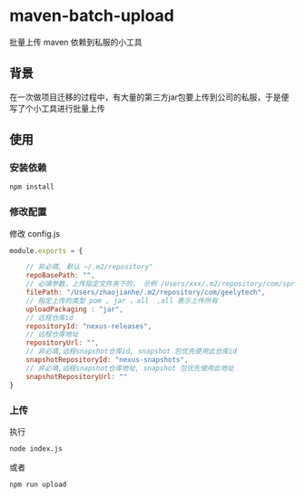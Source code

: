 # maven-batch-upload


批量上传 maven 依赖到私服的小工具


## 背景

在一次做项目迁移的过程中，有大量的第三方jar包要上传到公司的私服，于是便写了个小工具进行批量上传

## 使用

### 安装依赖

```bash
npm install
```
### 修改配置

修改 config.js

```js
module.exports = {

    // 非必填, 默认 ~/.m2/repository"
    repoBasePath: "",
    // 必填参数，上传指定文件夹下的， 示例 /Users/xxx/.m2/repository/com/spring
    filePath: "/Users/zhaojianhe/.m2/repository/com/geelytech",
    // 指定上传的类型 pom , jar ，all  ,all 表示上传所有
    uploadPackaging : "jar",
    // 远程仓库id
    repositoryId: "nexus-releases",
    // 远程仓库地址
    repositoryUrl: "",
    // 非必填,远程snapshot仓库id, snapshot 包优先使用此仓库id
    snapshotRepositoryId: "nexus-snapshots",
    // 非必填,远程snapshot仓库地址, snapshot 包优先使用此地址
    snapshotRepositoryUrl: ""
}
```
### 上传

执行

```bash
node index.js
```

或者

```bash
npm run upload
```


